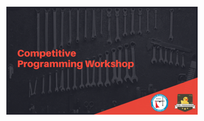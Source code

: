 ![](https://github.com/NinoRataDeCMasMas/Competitive-Programming-Workshop/blob/master/CompetitiveProgrammingWorkshop.png)
